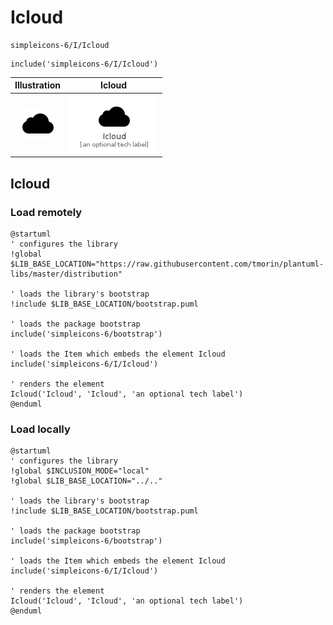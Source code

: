 # Icloud


```text
simpleicons-6/I/Icloud
```

```text
include('simpleicons-6/I/Icloud')
```



| Illustration | Icloud |
| :---: | :---: |
| ![illustration for Illustration](../../simpleicons-6/I/Icloud.png) | ![illustration for Icloud](../../simpleicons-6/I/Icloud.Local.png) |




## Icloud

### Load remotely
```plantuml
@startuml
' configures the library
!global $LIB_BASE_LOCATION="https://raw.githubusercontent.com/tmorin/plantuml-libs/master/distribution"

' loads the library's bootstrap
!include $LIB_BASE_LOCATION/bootstrap.puml

' loads the package bootstrap
include('simpleicons-6/bootstrap')

' loads the Item which embeds the element Icloud
include('simpleicons-6/I/Icloud')

' renders the element
Icloud('Icloud', 'Icloud', 'an optional tech label')
@enduml
```

### Load locally
```plantuml
@startuml
' configures the library
!global $INCLUSION_MODE="local"
!global $LIB_BASE_LOCATION="../.."

' loads the library's bootstrap
!include $LIB_BASE_LOCATION/bootstrap.puml

' loads the package bootstrap
include('simpleicons-6/bootstrap')

' loads the Item which embeds the element Icloud
include('simpleicons-6/I/Icloud')

' renders the element
Icloud('Icloud', 'Icloud', 'an optional tech label')
@enduml
```

